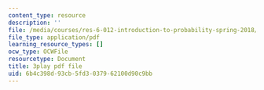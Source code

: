 ```yaml
---
content_type: resource
description: ''
file: /media/courses/res-6-012-introduction-to-probability-spring-2018/6b4c398d93cb5fd3037962100d90c9bb_IX9ajyOxI.pdf
file_type: application/pdf
learning_resource_types: []
ocw_type: OCWFile
resourcetype: Document
title: 3play pdf file
uid: 6b4c398d-93cb-5fd3-0379-62100d90c9bb
---
```

